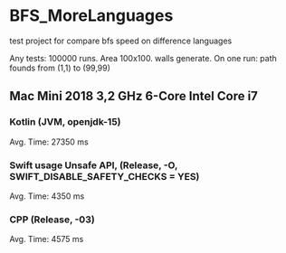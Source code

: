 # BFS_MoreLanguages
test project for compare bfs speed on difference languages 

Any tests: 100000 runs. Area 100x100. walls generate.
On one run: path founds from (1,1) to (99,99)

## Mac Mini 2018 3,2 GHz 6-Core Intel Core i7


### Kotlin (JVM, openjdk-15)
Avg. Time: 27350 ms

### Swift usage Unsafe API, (Release, -O, SWIFT_DISABLE_SAFETY_CHECKS = YES)
Avg. Time: 4350 ms

### CPP (Release, -03)
Avg. Time: 4575 ms
